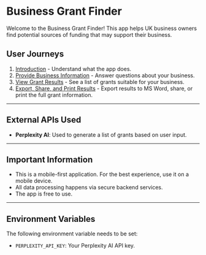 # Business Grant Finder

Welcome to the Business Grant Finder! This app helps UK business owners find potential sources of funding that may support their business.

## User Journeys

1. [Introduction](docs/journeys/introduction.md) - Understand what the app does.
2. [Provide Business Information](docs/journeys/provide-business-information.md) - Answer questions about your business.
3. [View Grant Results](docs/journeys/view-grant-results.md) - See a list of grants suitable for your business.
4. [Export, Share, and Print Results](docs/journeys/export-and-share-results.md) - Export results to MS Word, share, or print the full grant information.

---

## External APIs Used

- **Perplexity AI**: Used to generate a list of grants based on user input.

---

## Important Information

- This is a mobile-first application. For the best experience, use it on a mobile device.
- All data processing happens via secure backend services.
- The app is free to use.

---

## Environment Variables

The following environment variable needs to be set:

- `PERPLEXITY_API_KEY`: Your Perplexity AI API key.